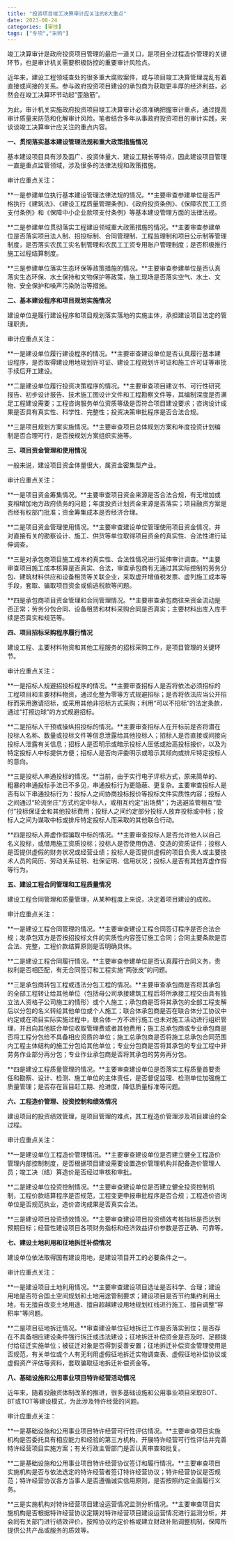 ```yaml
---
title: "投资项目竣工决算审计应关注的8大重点"
date: 2023-08-24
categories: [审技]
tags: ["专项","采购"]
---
```

竣工决算审计是政府投资项目管理的最后一道关口，是项目全过程造价管理的关键环节，也是审计机关需要积极防控的重要审计风险点。

近年来，建设工程领域查处的很多重大腐败案件，或与项目竣工决算管理混乱有着直接或间接的关系。参与政府投资项目建设的承包商为获取更丰厚的经济利益，必然会在竣工决算环节动起“歪脑筋”。

为此，审计机关实施政府投资项目竣工决算审计必须准确把握审计重点，通过提高审计质量来防范和化解审计风险。笔者结合多年从事政府投资项目的审计实践，来谈谈竣工决算审计应关注的重点内容。

**一、贯彻落实基本建设管理法规和重大政策措施情况**

基本建设项目具有涉及面广、投资体量大、建设工期长等特点，因此建设项目管理一直是重点监管领域，涉及很多的法律法规和政策措施。

审计应重点关注：

**一是参建单位执行基本建设管理法律法规的情况。**主要审查参建单位是否严格执行《建筑法》、《建设工程质量管理条例》、《政府投资条例》、《保障农民工工资支付条例》和《保障中小企业款项支付条例》等基本建设管理方面的法律法规。

**二是参建单位贯彻落实工程建设领域重大政策措施的情况。**主要审查参建单位是否落实项目法人制、招投标制、合同管理制、工程监理制和项目公示制等管理制度，是否落实农民工实名制管理和农民工工资专用账户管理制度；是否积极推行施工过程结算制度。

**三是参建单位落实生态环保等政策措施的情况。**主要审查参建单位是否认真落实生态环保、水土保持和文物保护等政策，施工现场是否落实空气、水土、文物、安全保护和噪声污染防治等措施。

**二、基本建设程序和项目规划实施情况**

建设单位是履行建设程序和项目规划落实落地的实施主体，承担建设项目法定的管理职责。

审计应重点关注：

**一是建设单位履行建设程序的情况。**主要审查建设单位是否认真履行基本建设程序，是否取得建设用地规划许可证、建设工程规划许可证和施工许可证等审批手续后开工建设。

**二是建设单位履行投资决策程序的情况。**主要审查项目建议书、可行性研究报告、初步设计报告、技术施工图设计文件和工程勘察文件等，其编制深度是否满足工程建设需要；工程咨询服务单位资质等级是否符合项目建设要求；咨询设计成果是否具有真实性、科学性、完整性；投资决策审批程序是否合法合规。

**三是项目规划方案实施情况。**主要审查项目总体规划方案和年度投资计划编制是否合理可行，是否按规划方案组织实施等。

**三、项目资金管理和使用情况**

一般来说，建设项目资金体量很大，属资金密集型产业。

审计应重点关注：

**一是项目资金筹集情况。**主要审查项目资金来源是否合法合规，有无增加或变相增加地方政府债务的问题；年度投资计划资金来源是否落实；项目融资方案是否经有权部门批准；资金筹集成本是否经济合理。

**二是项目资金管理使用情况。**主要审查建设单位管理使用项目资金情况，并对直接有关的勘察设计、施工、供货等单位取得项目资金的真实性、合法性进行延伸调查。

**三是对承包商项目施工成本的真实性、合法性情况进行延伸审计调查。**主要审查项目施工成本核算是否真实、合法，审查承包商有无通过其实际控制的劳务分包、建筑材料供应和设备租赁等关联企业，采取虚开增值税发票、虚列施工成本等手段，套取、骗取项目资金或偷逃税款等问题。

**四是承包商项目资金管理和合同管理情况。**主要审查承包商往来资金流动是否正常；劳务分包合同、设备租赁和材料采购合同是否真实；主要材料出库入库手续是否真实和规范等。

**四、项目招标采购程序履行情况**

建设工程、主要材料物资和其他工程服务的招标采购工作，是项目管理的关键环节。

审计应重点关注：

**一是招标人规避招投标程序的情况。**主要审查招标人是否将依法必须招标的工程项目和主要材料物资，通过化整为零等方式规避招标；是否将依法应当公开招标而采用邀请招标，或采用其他非招标方式采购；利用“可以不招标”的法定条款，通过“打擦边球”的方式规避招标。

**二是招标人干预或操纵招投标的情况。**主要审查招标人在开标前是否将潜在投标人名称、数量或投标文件等信息泄露给其他投标人；招标人是否直接或间接向投标人泄露有关信息；招标人是否明示或暗示投标人压低或抬高投标报价，以及为特定投标人中标提供方便；招标人是否向评委明示或暗示其倾向或排斥特定投标人的意向。

**三是投标人串通投标的情况。**当前，由于实行电子评标方式，原来简单的、粗暴的串通投标手法已不多见，串通投标行为更隐蔽、更复杂。主要审查投标人是否有以下串通投标行为：投标人之间协商投标报价等投标文件实质性内容；投标人之间通过“轮流坐庄”方式约定中标人，或相互约定“出场费”；为逃避监管相互“垫付”投标保证金和其他投标费用；投标人之间约定部分投标人放弃投标或中标；投标人之间为谋取中标或排斥特定投标人而采取的其他联合行动。

**四是投标人弄虚作假骗取中标的情况。**主要审查投标人是否允许他人以自己名义投标，或借用施工资质投标；投标人是否使用伪造、变造的资质证件；投标人是否提供虚假的财务状况或经营业绩；投标人是否提供虚假的项目负责人或主要技术人员的简历、劳动关系证明、社保证明、信用状况；投标人是否有其他弄虚作假等行为。

**五、建设工程合同管理和工程质量情况**

建设工程合同管理和质量管理，从某种程度上来说，决定着项目建设的成败。

审计应重点关注：

**一是建设工程合同管理的情况。**主要审查建设工程合同签订程序是否合法合规；发承包双方是否按招投标文件的实质性内容签订施工合同；合同主要条款是否合法、完整，工程价款结算原则是否明确具体。

**二是建设工程合同履行情况。**主要审查参建单位是否认真履行合同义务，责权利是否相匹配，有无合同签订和工程实施“两张皮”的问题。

**三是承包商转包工程或违法分包工程的情况。**主要审查承包商是否将其承包的全部工程转让给其他单位（包括母公司承接建筑工程后将所承接工程交由具有独立法人资格子公司施工的情形）或个人施工；承包商是否将其承包的全部工程支解后以分包的名义转给其他单位或个人施工；联合体承包商是否在联合体分工协议中约定或在项目实际实施过程中，联合体一方不进行施工也未对施工活动进行组织管理，并且向其他联合单位收取管理费或者其他费用；施工总承包商或专业承包商是否将工程分包给不具备相应资质的单位；施工总承包商是否将施工总承包合同范围内工程主体结构的施工分包给其他单位；专业分包商是否将其承包的专业工程中非劳务作业部分再分包；专业作业承包商是否将其承包的劳务再分包。

**四是建设工程质量管理的情况。**主要审查建设单位是否落实工程质量首要责任和勘察、设计、检测、施工单位的主体责任，是否督促监理、检测单位加强施工质量管理；是否存在盲目赶工期、抢进度，降低质量标准等问题。

**六、工程造价管理、投资控制和绩效情况**

建设项目的投资绩效管理，是项目管理的难点，其工程造价管理涉及项目建设的全过程。

审计应重点关注：

**一是建设单位工程造价管理情况。**主要审查建设单位是否建立健全工程造价管理内部控制制度，是否根据项目建设需要设置造价管理机构并配备造价管理人员；竣工决（结）算造价是否经过审核和审批。

**二是建设单位投资控制情况。**主要审查建设单位是否建立健全投资控制机制，工程价款结算程序是否规范，工程变更申报审批程序是否合规；工程造价咨询单位是否规范执业，造价咨询成果是否真实合法。

**三是建设项目投资绩效情况。**主要审查建设项目投资绩效考核指标是否达到预期目标；经营性建设项目各项财务指标和经济效益评价参数是否正确、可靠等。

**七、建设土地利用和征地拆迁补偿情况**

建设单位依法取得国有建设用地，是建设项目开工的必要条件之一。

审计应重点关注：

**一是建设项目土地利用情况。**主要审查建设项目选址是否科学、合理；建设用地是否符合国土空间规划和土地用途管制要求；建设项目是否节约集约利用土地，有无擅自改变土地用途、擅自超越建设用地规划红线进行施工、擅自调整“容积率”等问题。

**二是项目征地拆迁情况。**审查建设单位征地拆迁工作是否落实到位；是否存在不具备相应建设条件强行拆迁或违法建设；征地拆迁补偿资金是否及时、足额拨付给征迁实施单位；被征迁对象是否得到妥善安置；征地拆迁补偿资金管理使用是否规范，有关单位或个人有无利用虚假征地拆迁实物调查表、虚假征地补偿协议或虚假资产评估等资料，套取骗取征地拆迁补偿资金等。

**八、基础设施和公用事业项目特许经营活动情况**

近年来，随着投融资体制改革的推进，很多基础设施和公用事业项目采取BOT、BT或TOT等建设模式，为此涉及特许经营的问题。

审计应重点关注：

**一是基础设施和公用事业项目特许经营可行性评估情况。**主要审查项目实施机构是否委托具有相应能力和经验的第三方机构，开展特许经营可行性评估并完善特许经营项目实施方案；有关行政主管部门是否认真审查和批复。

**二是基础设施和公用事业项目特许经营协议签订和履行情况。**主要审查项目实施机构是否与依法选定的特许经营者签订特许经营协议；特许经营协议是否规范；特许经营协议各方当事人是否遵循诚实信用原则，是否按照约定全面履行义务。

**三是实施机构对特许经营项目建设运营情况监测分析情况。**主要审查项目实施机构是否根据特许经营协议定期对特许经营项目建设运营情况进行监测分析，并会同有关部门进行绩效评价，按照协议约定价格或建立财政补贴调整机制，保障所提供公共产品或服务的质效等。